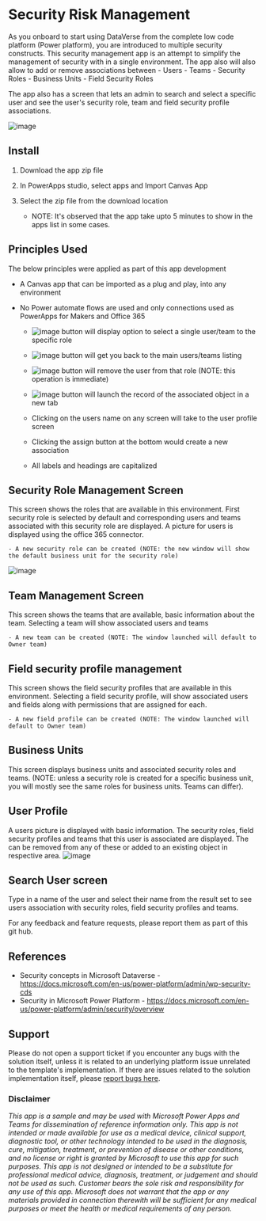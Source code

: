 
# Security Risk Management
As you onboard to start using DataVerse from the complete low code platform (Power platform), you are introduced to multiple security constructs. This security management app is an attempt to simplify the management of security with in a single environment. The app also will also allow to add or remove associations between 
    - Users 
    - Teams 
    - Security Roles
    - Business Units
    - Field Security Roles

The app also has a screen that lets an admin to search and select a specific user and see the user's security role, team and field security profile associations. 

![image](https://user-images.githubusercontent.com/71347619/156307584-d8a42591-6721-432f-b83f-1a02a618b82b.png)

## Install
1. Download the app zip file 
2. In PowerApps studio, select apps and Import Canvas App
3. Select the zip file from the download location 

    - NOTE: It's observed that the app take upto 5 minutes to show in the apps list in some cases. 

## Principles Used
The below principles were applied as part of this app development
- A Canvas app that can be imported as a plug and play, into any environment
- No Power automate flows are used and only connections used as PowerApps for Makers and Office 365

    - ![image](https://user-images.githubusercontent.com/71347619/156307977-6346a33c-5fb0-4454-a9e2-f681a44d09ee.png) button will display option to select a single user/team to the specific role 
    - ![image](https://user-images.githubusercontent.com/71347619/156308274-7069ba94-1733-401f-9c12-7cf56b3ce77e.png) button will get you back to the main users/teams listing 
    - ![image](https://user-images.githubusercontent.com/71347619/156308048-35b347e1-7c5d-42ce-8357-e2e0006674ff.png) button will remove the user from that role (NOTE: this operation is immediate)
    - ![image](https://user-images.githubusercontent.com/71347619/156308156-ec2cfd20-1641-4f3f-aa08-d4b4d9a46b92.png) button will launch the record of the associated object in a new tab
    
    - Clicking on the users name on any screen will take to the user profile screen
    - Clicking the assign button at the bottom would create a new association 
    - All labels and headings are capitalized 

## Security Role Management Screen
This screen shows the roles that are available in this environment. First security role is selected by default and corresponding users and teams associated with this security role are displayed. A picture for users is displayed using the office 365 connector. 

    - A new security role can be created (NOTE: the new window will show the default business unit for the security role)
  ![image](https://user-images.githubusercontent.com/71347619/156307639-23fd7419-3290-4ebb-921d-d4e60aeb7bfa.png)

## Team Management Screen
This screen shows the teams that are available, basic information about the team. Selecting a team will show associated users and teams

    - A new team can be created (NOTE: The window launched will default to Owner team)

## Field security profile management
This screen shows the field security profiles that are available in this environment. Selecting a field security profile, will show associated users and fields along with permissions that are assigned for each.

    - A new field profile can be created (NOTE: The window launched will default to Owner team)

## Business Units
This screen displays business units and associated security roles and teams. (NOTE: unless a security role is created for a specific business unit, you will mostly see the same roles for business units. Teams can differ). 

## User Profile
A users picture is displayed with basic information. The security roles, field security profiles and teams that this user is associated are displayed. The can be removed from any of these or added to an existing object in respective area.
    ![image](https://user-images.githubusercontent.com/71347619/156307660-083ca6ef-135d-445c-a4ea-c6d40c21cd8e.png)

## Search User screen
Type in a name of the user and select their name from the result set to see users association with security roles, field security profiles and teams.

For any feedback and feature requests, please report them as part of this git hub. 

## References 
- Security concepts in Microsoft Dataverse - https://docs.microsoft.com/en-us/power-platform/admin/wp-security-cds
- Security in Microsoft Power Platform - https://docs.microsoft.com/en-us/power-platform/admin/security/overview

## Support
Please do not open a support ticket if you encounter any bugs with the solution itself, unless it is related to an underlying platform issue unrelated to the template's implementation. If there are issues related to the solution implementation itself, please [report bugs here](https://github.com/microsoft/powerapps-tools/issues/new?assignees=Ravi-Chada&labels=securitymgmt&template=-security-management-app--bug-report.md&title=%5BBUG%5D+Security+Management%3A+).

### Disclaimer
*This app is a sample and may be used with Microsoft Power Apps and Teams for dissemination of reference information only. This app is not intended or made available for use as a medical device, clinical support, diagnostic tool, or other technology intended to be used in the diagnosis, cure, mitigation, treatment, or prevention of disease or other conditions, and no license or right is granted by Microsoft to use this app for such purposes. This app is not designed or intended to be a substitute for professional medical advice, diagnosis, treatment, or judgement and should not be used as such. Customer bears the sole risk and responsibility for any use of this app. Microsoft does not warrant that the app or any materials provided in connection therewith will be sufficient for any medical purposes or meet the health or medical requirements of any person.*
